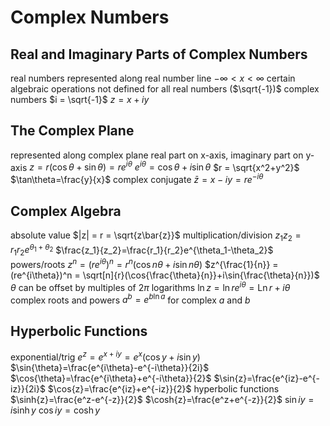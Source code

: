 # Complex Numbers
## Real and Imaginary Parts of Complex Numbers
real numbers
	represented along real number line $-\infty < x < \infty$
	certain algebraic operations not defined for all real numbers ($\sqrt{-1})$
complex numbers
	$i = \sqrt{-1}$
	$z = x + iy$
## The Complex Plane
represented along complex plane
	real part on x-axis, imaginary part on y-axis
	$z = r(\cos\theta+\sin\theta) = re^{i\theta}$
		$e^{i\theta} = \cos\theta + i\sin\theta$
		$r = \sqrt{x^2+y^2}$
		$\tan\theta=\frac{y}{x}$
	complex conjugate
		$\bar{z} = x - iy = re^{-i\theta}$
## Complex Algebra
absolute value
	$|z| = r = \sqrt{z\bar{z}}$
multiplication/division
	$z_1z_2 = r_1r_2e^{\theta_1+\theta_2}$
	$\frac{z_1}{z_2}=\frac{r_1}{r_2}e^{\theta_1-\theta_2}$
powers/roots
	$z^n = (re^{i\theta})^n = r^n(\cos{n\theta}+i\sin{n\theta})$
	$z^{\frac{1}{n}} = (re^{i\theta})^n = \sqrt[n]{r}(\cos{\frac{\theta}{n}}+i\sin{\frac{\theta}{n}})$
	$\theta$ can be offset by multiples of $2\pi$
logarithms
	$\ln{z}=\ln{re^{i\theta}}=\operatorname{Ln}{r}+i\theta$
complex roots and powers
	$a^b=e^{b\ln{a}}$ for complex $a$ and $b$
## Hyperbolic Functions
exponential/trig
	$e^z = e^{x+iy} = e^x(\cos{y}+i\sin{y})$
	$\sin{\theta}=\frac{e^{i\theta}-e^{-i\theta}}{2i}$
	$\cos{\theta}=\frac{e^{i\theta}+e^{-i\theta}}{2}$
	$\sin{z}=\frac{e^{iz}-e^{-iz}}{2i}$
	$\cos{z}=\frac{e^{iz}+e^{-iz}}{2}$
hyperbolic functions
	$\sinh{z}=\frac{e^z-e^{-z}}{2}$
	$\cosh{z}=\frac{e^z+e^{-z}}{2}$
	$\sin{iy}=i\sinh{y}$
	$\cos{iy}=\cosh{y}$
